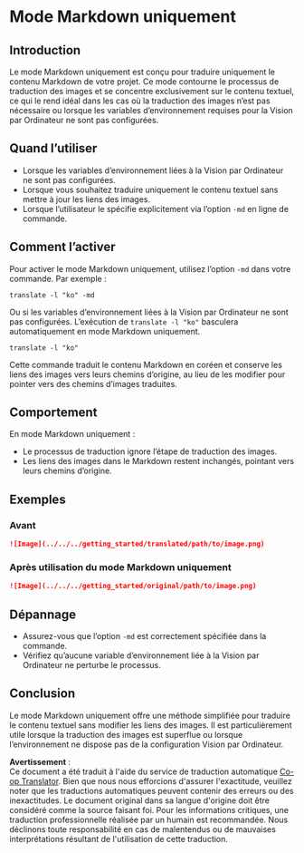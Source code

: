 <!--
CO_OP_TRANSLATOR_METADATA:
{
  "original_hash": "9b1b247a8d0f1736459e0e9ede0d9c92",
  "translation_date": "2025-05-06T17:43:46+00:00",
  "source_file": "getting_started/markdown-only-mode.md",
  "language_code": "fr"
}
-->
# Mode Markdown uniquement

## Introduction  
Le mode Markdown uniquement est conçu pour traduire uniquement le contenu Markdown de votre projet. Ce mode contourne le processus de traduction des images et se concentre exclusivement sur le contenu textuel, ce qui le rend idéal dans les cas où la traduction des images n’est pas nécessaire ou lorsque les variables d’environnement requises pour la Vision par Ordinateur ne sont pas configurées.

## Quand l’utiliser  
- Lorsque les variables d’environnement liées à la Vision par Ordinateur ne sont pas configurées.  
- Lorsque vous souhaitez traduire uniquement le contenu textuel sans mettre à jour les liens des images.  
- Lorsque l’utilisateur le spécifie explicitement via l’option `-md` en ligne de commande.

## Comment l’activer  
Pour activer le mode Markdown uniquement, utilisez l’option `-md` dans votre commande. Par exemple :  
```
translate -l "ko" -md
```

Ou si les variables d’environnement liées à la Vision par Ordinateur ne sont pas configurées. L’exécution de `translate -l "ko"` basculera automatiquement en mode Markdown uniquement.

```
translate -l "ko"
```

Cette commande traduit le contenu Markdown en coréen et conserve les liens des images vers leurs chemins d’origine, au lieu de les modifier pour pointer vers des chemins d’images traduites.

## Comportement  
En mode Markdown uniquement :  
- Le processus de traduction ignore l’étape de traduction des images.  
- Les liens des images dans le Markdown restent inchangés, pointant vers leurs chemins d’origine.

## Exemples  
### Avant  
```markdown
![Image](../../../getting_started/translated/path/to/image.png)
```  
### Après utilisation du mode Markdown uniquement  
```markdown
![Image](../../../getting_started/original/path/to/image.png)
```

## Dépannage  
- Assurez-vous que l’option `-md` est correctement spécifiée dans la commande.  
- Vérifiez qu’aucune variable d’environnement liée à la Vision par Ordinateur ne perturbe le processus.

## Conclusion  
Le mode Markdown uniquement offre une méthode simplifiée pour traduire le contenu textuel sans modifier les liens des images. Il est particulièrement utile lorsque la traduction des images est superflue ou lorsque l’environnement ne dispose pas de la configuration Vision par Ordinateur.

**Avertissement** :  
Ce document a été traduit à l'aide du service de traduction automatique [Co-op Translator](https://github.com/Azure/co-op-translator). Bien que nous nous efforcions d'assurer l'exactitude, veuillez noter que les traductions automatiques peuvent contenir des erreurs ou des inexactitudes. Le document original dans sa langue d'origine doit être considéré comme la source faisant foi. Pour les informations critiques, une traduction professionnelle réalisée par un humain est recommandée. Nous déclinons toute responsabilité en cas de malentendus ou de mauvaises interprétations résultant de l'utilisation de cette traduction.